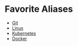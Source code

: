 # Favorite Aliases

- [Git](./git-aliases.md)
- [Linux](./linux-aliases.md)
- [Kubernetes](./kubernetes-aliases.md)
- [Docker](./docker-aliases.md)